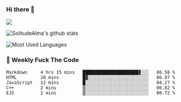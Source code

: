### Hi there 👋
<p>
  <a href="https://count.getloli.com/"><img src="https://count.getloli.com/get/@:solitudealma"></a>
</p>

![SolitudeAlma's github stats](https://github-readme-stats.vercel.app/api?username=solitudealma&show_icons=true&theme=radical)

![Most Used Languages](https://github-readme-stats.vercel.app/api/top-langs/?username=solitudealma&layout=compact&hide_border=true&theme=dark)
<!-- ![visitors](https://visitor-badge.glitch.me/badge?page_id=solitudealma.solitudealma.id) -->


### :dart: Weekly Fuck The Code

<!--START_SECTION:waka-->
```text
Markdown     4 hrs 15 mins   █████████████████████▓░░░   86.58 % 
HTML         20 mins         █▓░░░░░░░░░░░░░░░░░░░░░░░   06.97 % 
JavaScript   12 mins         █░░░░░░░░░░░░░░░░░░░░░░░░   04.27 % 
C++          2 mins          ▒░░░░░░░░░░░░░░░░░░░░░░░░   00.82 % 
EJS          2 mins          ▒░░░░░░░░░░░░░░░░░░░░░░░░   00.72 % 
```
<!--END_SECTION:waka-->
